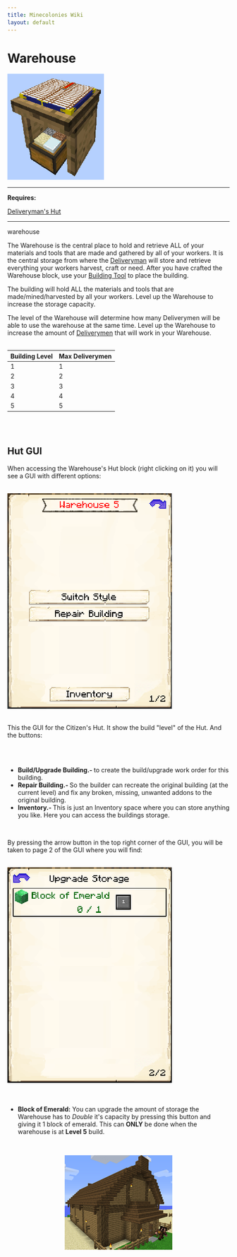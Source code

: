 ```yaml
---
title: Minecolonies Wiki
layout: default
---
```

# Warehouse

<div class="infobox box text-center">
    <img src="../../assets/images/buildings/Warehouse_Block.png" alt="Warehouse" />
    <hr />
    <div class="row section-text text-left">
        <div class="col">
        <p><strong>Requires:</strong></p>
        </div>
        <div class="col">
        <p><a href="../buildings/deliveryman">Deliveryman's Hut</a></p>
        </div>
    </div>
    <hr />
    <recipe>warehouse</recipe>
</div>

The Warehouse is the central place to hold and retrieve ALL of your materials and tools that are made and gathered by all of your workers. It is the central storage from where the [Deliveryman](../../source/workers/deliveryman) will store and retrieve everything your workers harvest, craft or need. After you have crafted the Warehouse block, use your [Building Tool](../items/buildingtool) to place the building.

The building will hold ALL the materials and tools that are made/mined/harvested by all your workers. Level up the Warehouse to increase the storage capacity.

The level of the Warehouse will determine how many Deliverymen will be able to use the warehouse at the same time. Level up the Warehouse to increase the amount of [Deliverymen](../../source/workers/deliveryman) that will work in your Warehouse.
<br><br>

| Building Level | Max Deliverymen |
| ----- | ----- |
| 1 | 1 |
| 2 | 2 |
| 3 | 3 |
| 4 | 4 |
| 5 | 5 |

<br><br>

## Hut GUI

When accessing the Warehouse's Hut block (right clicking on it) you will see a GUI with different options:

<br>
<div class="row">
  <div class="col-sm-12 col-md">
    <img src="../../assets/images/gui/warehouse_gui.png" class="img-fluid mx-auto" alt="Warehouse Hut GUI">
  </div>
  <div class="col-sm-12 col-md">
    <br>
    <p> This the GUI for the Citizen's Hut. It show the build "level" of the Hut. And the buttons:</p>
    <br><br>
    <ul>
      <li><strong>Build/Upgrade Building.- </strong>to create the build/upgrade work order for this building.</li>
      <li><strong>Repair Building.- </strong> So the builder can recreate the original building (at the current level) and fix any broken, missing, unwanted addons to the original building.</li>
      <li><strong>Inventory.- </strong>This is just an Inventory space where you can store anything you like. Here you can access the buildings storage.</li>
    </ul>
  </div>
</div>
<br>

By pressing the arrow button in the top right corner of the GUI, you will be taken to page 2 of the GUI where you will find:

<br>
<div class="row">
  <div class="col-sm-12 col-md">
    <img src="../../assets/images/gui/warehouse_gui2.png" class="img-fluid mx-auto" alt="Warehouse GUI 2">
  </div>
  <div class="col-sm-12 col-md">
    <ul><br><br>
      <li><strong>Block of Emerald:</strong> You can upgrade the amount of storage the Warehouse has to <i>Double</i> it's capacity by pressing this button and giving it 1 block of emerald. This can <b>ONLY</b> be done when the warehouse is at <b>Level 5</b> build.</li>
    </ul>
  </div>
</div>

<br>
<p style="text-align:center;"><img src="../../assets/images/buildings/warehouse.png" alt="Warehouse"></p>
<br><br>
